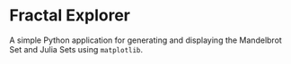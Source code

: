 # Fractal Explorer
 A simple Python application for generating and displaying the Mandelbrot Set and Julia Sets using `matplotlib`.
